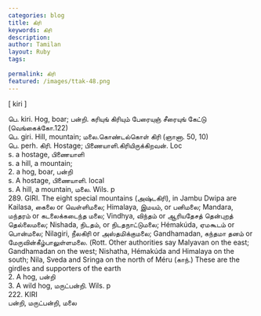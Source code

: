 ```yaml
---
categories: blog
title: கிரி
keywords: கிரி
description: 
author: Tamilan
layout: Ruby
tags: 
 
permalink: கிரி
featured: /images/ttak-48.png
---
```

  
[ kiri ]  
  
பெ. kiri. Hog, boar; பன்றி. கரியுங் கிரியும் பேரையுஞ் சீரையுங் கேட்டு (வெங்கைக்கோ.122)  
பெ. giri. Hill, mountain; மலை.கொண்டல்கொள் கிரி (ஞானா. 50, 10)  
பெ. perh. கிரி. Hostage; பிணையாளி.கிரியிருக்கிறவன். Loc  
s. a hostage, பிணையாளி  
s. a hill, a mountain;  
2. a hog, boar, பன்றி  
s. A hostage, பிணையாளி. local  
s. A hill, a mountain, மலை. Wils. p  
289. GIRI. The eight special mountains (அஷ்டகிரி), in Jambu Dwipa are Kailasa, கைலை or வெள்ளிமலை; Himalaya, இமயம், or பனிமலை; Mandara, மந்தரம் or கடலைக்கடைந்த மலை; Vindhya, விந்தம் or ஆரியதேசத் தென்புறத் தெல்லைமலை; Nishada, நிடதம், or நிடதநாட்டுமலை; Hémakúda, ஏமகூடம் or பொன்மலை; Nilagiri, நீலகிரி or அஸ்தமிக்குமலை; Gandhamadan, கந்தமா தனம் or மேருவின்கீழ்பாலுள்ளமலை. (Rott. Other authorities say Malyavan on the east; Gandhamadan on the west; Nishatha, Hémakúda and Himalaya on the south; Nila, Sveda and Sringa on the north of Méru (காந்.) These are the girdles and supporters of the earth  
2. A hog, பன்றி  
3. A wild hog, மருட்பன்றி. Wils. p  
222. KIRI  
பன்றி, மருட்பன்றி, மலை